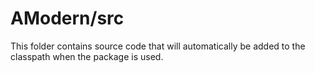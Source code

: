 # AModern/src

This folder contains source code that will automatically be added to the classpath when
the package is used.
